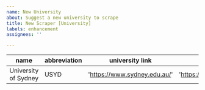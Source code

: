 ```yaml
---
name: New University
about: Suggest a new university to scrape
title: New Scraper [University]
labels: enhancement
assignees: ''

---
```


| name  |  abbreviation | university link  | handbook link  | 
|---|---|---|---|
| University of Sydney  |  USYD |  'https://www.sydney.edu.au/' | 'https://www.sydney.edu.au/handbooks/engineering/engineering/flexible_first_year_table.shtml'  |
